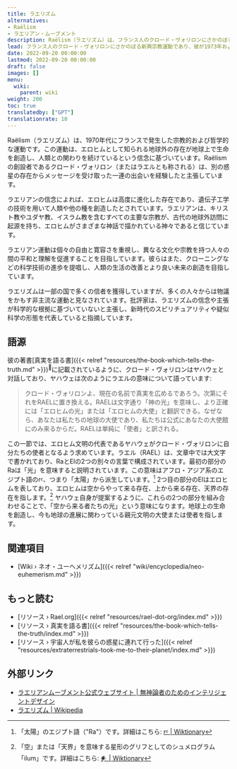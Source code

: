 ```yaml
---
title: ラエリズム
alternatives:
- Raëlism
- ラエリアン・ムーブメント
description: Raëlism（ラエリズム）は、フランス人のクロード・ヴォリロンにさかのぼる新興宗教運動であり、彼が1973年およびその後の年に、地球外文明であるヤハウェの代表者と出会ったと公言しています。彼は徐々にラエルという名前を受け入れ、それらの出会いで起こった対話を、誰でも今日読むことができる多くの本に書き記しました。ラエリアン信仰の前提は、ほとんどの宗教が、約25,000年前に地球をテラフォームし、その後創造神話で説明されるように、地球上で生命を合成的に創造した、神のような高度な地球外文明の行動を目撃しているということです。
lead: フランス人のクロード・ヴォリロンにさかのぼる新興宗教運動であり、彼が1973年およびその後の年に、地球外文明であるヤハウェの代表者と出会ったと公言しています。彼は徐々にラエルという名前を受け入れ、それらの出会いで起こった対話を、誰でも今日読むことができる多くの本に書き記しました。ラエリアン信仰の前提は、ほとんどの宗教が、約25,000年前に地球をテラフォームし、その後創造神話で説明されるように、地球上で生命を合成的に創造した、神のような高度な地球外文明の行動を目撃しているということです。
date: 2022-09-20 00:00:00
lastmod: 2022-09-20 00:00:00
draft: false
images: []
menu:
  wiki:
    parent: wiki
weight: 200
toc: true
translatedby: ["GPT"]
translationrate: 10
---
```


Raëlism（ラエリズム）は、1970年代にフランスで発生した宗教的および哲学的な運動です。この運動は、エロヒムとして知られる地球外の存在が地球上で生命を創造し、人類との関わりを続けているという信念に基づいています。Raëlismの創設者であるクロード・ヴォリロン（またはラエルとも称される）は、別の惑星の存在からメッセージを受け取った一連の出会いを経験したと主張しています。

ラエリアンの信念によれば、エロヒムは高度に進化した存在であり、遺伝子工学の技術を用いて人類や他の種を創造したとされています。ラエリアンは、キリスト教やユダヤ教、イスラム教を含むすべての主要な宗教が、古代の地球外訪問に起源を持ち、エロヒムがさまざまな神話で描かれている神々であると信じています。

ラエリアン運動は個々の自由と寛容さを重視し、異なる文化や宗教を持つ人々の間の平和と理解を促進することを目指しています。彼らはまた、クローニングなどの科学技術の進歩を提唱し、人類の生活の改善とより良い未来の創造を目指しています。

ラエリズムは一部の国で多くの信者を獲得していますが、多くの人々からは物議をかもす非主流な運動と見なされています。批評家は、ラエリズムの信念や主張が科学的な根拠に基づいていないと主張し、新時代のスピリチュアリティや疑似科学の形態を代表していると指摘しています。

## 語源

彼の著書[真実を語る書]({{< relref "resources/the-book-which-tells-the-truth.md" >}})<sup>📖</sup>に記載されているように、クロード・ヴォリロンはヤハウェと対話しており、ヤハウェは次のようにラエルの意味について語っています:

> クロード・ヴォリロンよ、現在の名前で真実を広めるであろう。次第にそれをRAELに置き換える。RAELは文字通り「神の光」を意味し、より正確には「エロヒムの光」または「エロヒムの大使」と翻訳できる。なぜなら、あなたは私たちの地球の大使であり、私たちは公式にあなたの大使館にのみ来るからだ。RAELは単純に「使者」と訳される。

この一節では、エロヒム文明の代表であるヤハウェがクロード・ヴォリロンに自分たちの使者となるよう求めています。ラエル（RAEL）は、文章中では大文字で書かれており、RaとElの2つの別々の言葉で構成されています。最初の部分のRaは「光」を意味すると説明されています。この意味はアフロ・アジア系のエジプト語のrꜥ、つまり「太陽」から派生しています。[^1] 2つ目の部分のElはエロヒムを表しており、エロヒムは空からやって来る存在、上から来る存在、天界の存在を指します。[^2] ヤハウェ自身が提案するように、これらの2つの部分を組み合わせることで、「空から来る者たちの光」という意味になります。地球上の生命を創造し、今も地球の進展に関わっている親元文明の大使または使者を指します。

[^1]: 「太陽」のエジプト語（"Ra"）です。詳細はこちら: [rꜥ | Wiktionary](https://en.wiktionary.org/wiki/r%EA%9C%A5)
[^2]: 「空」または「天界」を意味する星形のグリフとしてのシュメログラム「ilum」です。詳細はこちら: [𒀭 | Wiktionary](https://en.wiktionary.org/wiki/%F0%92%80%AD)

## 関連項目

- [Wiki › ネオ・ユーヘメリズム]({{< relref "wiki/encyclopedia/neo-euhemerism.md" >}})

## もっと読む

- [リソース › Rael.org]({{< relref "resources/rael-dot-org/index.md" >}})
- [リソース › 真実を語る書]({{< relref "resources/the-book-which-tells-the-truth/index.md" >}})
- [リソース › 宇宙人が私を彼らの惑星に連れて行った]({{< relref "resources/extraterrestrials-took-me-to-their-planet/index.md" >}})

## 外部リンク

- [ラエリアンムーブメント公式ウェブサイト | 無神論者のためのインテリジェントデザイン](https://rael.org/)
- [ラエリズム | Wikipedia](https://ja.wikipedia.org/wiki/%E3%83%A9%E3%82%A8%E3%83%AA%E3%82%BA%E3%83%A0)
